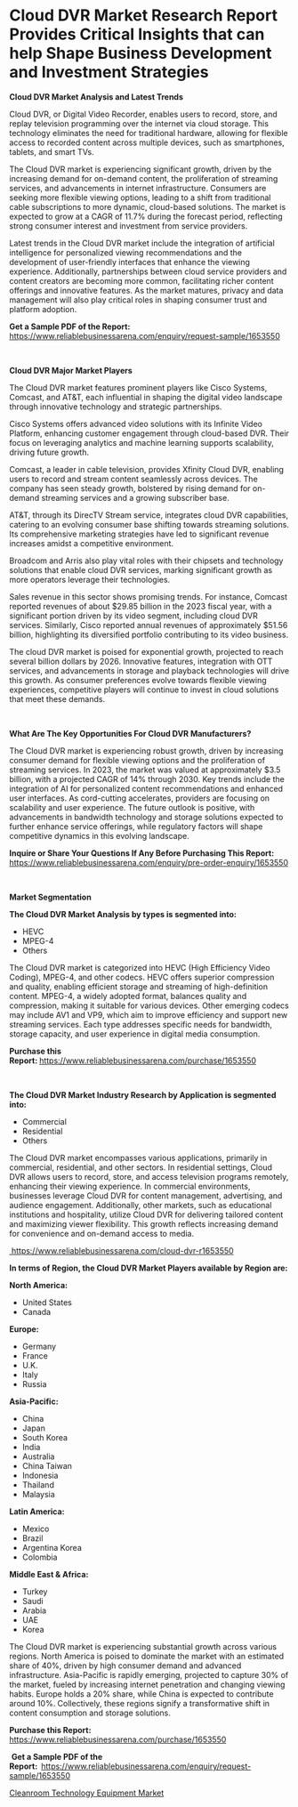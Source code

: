 <p><h1>Cloud DVR Market Research Report Provides Critical Insights that can help Shape Business Development and Investment Strategies</h1></p><p><strong>Cloud DVR Market Analysis and Latest Trends</strong></p>
<p><p>Cloud DVR, or Digital Video Recorder, enables users to record, store, and replay television programming over the internet via cloud storage. This technology eliminates the need for traditional hardware, allowing for flexible access to recorded content across multiple devices, such as smartphones, tablets, and smart TVs. </p><p>The Cloud DVR market is experiencing significant growth, driven by the increasing demand for on-demand content, the proliferation of streaming services, and advancements in internet infrastructure. Consumers are seeking more flexible viewing options, leading to a shift from traditional cable subscriptions to more dynamic, cloud-based solutions. The market is expected to grow at a CAGR of 11.7% during the forecast period, reflecting strong consumer interest and investment from service providers.</p><p>Latest trends in the Cloud DVR market include the integration of artificial intelligence for personalized viewing recommendations and the development of user-friendly interfaces that enhance the viewing experience. Additionally, partnerships between cloud service providers and content creators are becoming more common, facilitating richer content offerings and innovative features. As the market matures, privacy and data management will also play critical roles in shaping consumer trust and platform adoption.</p></p>
<p><strong>Get a Sample PDF of the Report:&nbsp;</strong> <a href="https://www.reliablebusinessarena.com/enquiry/request-sample/1653550?utm_campaign=2637&utm_medium=2&utm_source=Github&utm_content=ia&utm_term=05032025&utm_id=cloud-dvr">https://www.reliablebusinessarena.com/enquiry/request-sample/1653550</a></p>
<p>&nbsp;</p>
<p><strong>Cloud DVR Major Market Players</strong></p>
<p><p>The Cloud DVR market features prominent players like Cisco Systems, Comcast, and AT&T, each influential in shaping the digital video landscape through innovative technology and strategic partnerships. </p><p>Cisco Systems offers advanced video solutions with its Infinite Video Platform, enhancing customer engagement through cloud-based DVR. Their focus on leveraging analytics and machine learning supports scalability, driving future growth. </p><p>Comcast, a leader in cable television, provides Xfinity Cloud DVR, enabling users to record and stream content seamlessly across devices. The company has seen steady growth, bolstered by rising demand for on-demand streaming services and a growing subscriber base.</p><p>AT&T, through its DirecTV Stream service, integrates cloud DVR capabilities, catering to an evolving consumer base shifting towards streaming solutions. Its comprehensive marketing strategies have led to significant revenue increases amidst a competitive environment.</p><p>Broadcom and Arris also play vital roles with their chipsets and technology solutions that enable cloud DVR services, marking significant growth as more operators leverage their technologies.</p><p>Sales revenue in this sector shows promising trends. For instance, Comcast reported revenues of about $29.85 billion in the 2023 fiscal year, with a significant portion driven by its video segment, including cloud DVR services. Similarly, Cisco reported annual revenues of approximately $51.56 billion, highlighting its diversified portfolio contributing to its video business.</p><p>The cloud DVR market is poised for exponential growth, projected to reach several billion dollars by 2026. Innovative features, integration with OTT services, and advancements in storage and playback technologies will drive this growth. As consumer preferences evolve towards flexible viewing experiences, competitive players will continue to invest in cloud solutions that meet these demands.</p></p>
<p>&nbsp;</p>
<p><strong>What Are The Key Opportunities For Cloud DVR Manufacturers?</strong></p>
<p><p>The Cloud DVR market is experiencing robust growth, driven by increasing consumer demand for flexible viewing options and the proliferation of streaming services. In 2023, the market was valued at approximately $3.5 billion, with a projected CAGR of 14% through 2030. Key trends include the integration of AI for personalized content recommendations and enhanced user interfaces. As cord-cutting accelerates, providers are focusing on scalability and user experience. The future outlook is positive, with advancements in bandwidth technology and storage solutions expected to further enhance service offerings, while regulatory factors will shape competitive dynamics in this evolving landscape.</p></p>
<p><strong>Inquire or Share Your Questions If Any Before Purchasing This Report:</strong> <a href="https://www.reliablebusinessarena.com/enquiry/pre-order-enquiry/1653550?utm_campaign=2637&utm_medium=2&utm_source=Github&utm_content=ia&utm_term=05032025&utm_id=cloud-dvr">https://www.reliablebusinessarena.com/enquiry/pre-order-enquiry/1653550</a></p>
<p>&nbsp;</p>
<p><strong>Market Segmentation</strong></p>
<p><strong>The Cloud DVR Market Analysis by types is segmented into:</strong></p>
<p><ul><li>HEVC</li><li>MPEG-4</li><li>Others</li></ul></p>
<p><p>The Cloud DVR market is categorized into HEVC (High Efficiency Video Coding), MPEG-4, and other codecs. HEVC offers superior compression and quality, enabling efficient storage and streaming of high-definition content. MPEG-4, a widely adopted format, balances quality and compression, making it suitable for various devices. Other emerging codecs may include AV1 and VP9, which aim to improve efficiency and support new streaming services. Each type addresses specific needs for bandwidth, storage capacity, and user experience in digital media consumption.</p></p>
<p><strong>Purchase this Report:&nbsp;</strong><a href="https://www.reliablebusinessarena.com/purchase/1653550?utm_campaign=2637&utm_medium=2&utm_source=Github&utm_content=ia&utm_term=05032025&utm_id=cloud-dvr">https://www.reliablebusinessarena.com/purchase/1653550</a></p>
<p>&nbsp;</p>
<p><strong>The Cloud DVR Market Industry Research by Application is segmented into:</strong></p>
<p><ul><li>Commercial</li><li>Residential</li><li>Others</li></ul></p>
<p><p>The Cloud DVR market encompasses various applications, primarily in commercial, residential, and other sectors. In residential settings, Cloud DVR allows users to record, store, and access television programs remotely, enhancing their viewing experience. In commercial environments, businesses leverage Cloud DVR for content management, advertising, and audience engagement. Additionally, other markets, such as educational institutions and hospitality, utilize Cloud DVR for delivering tailored content and maximizing viewer flexibility. This growth reflects increasing demand for convenience and on-demand access to media.</p></p>
<p><a href="https://www.reliablebusinessarena.com/cloud-dvr-r1653550?utm_campaign=2637&utm_medium=2&utm_source=Github&utm_content=ia&utm_term=05032025&utm_id=cloud-dvr">&nbsp;https://www.reliablebusinessarena.com/cloud-dvr-r1653550</a></p>
<p><strong>In terms of Region, the Cloud DVR Market Players available by Region are:</strong></p>
<p>
    <p> <strong> North America: </strong>
        <ul>
            <li>United States</li>
            <li>Canada</li>
        </ul>
        </p> 
    <p> <strong> Europe: </strong>
        <ul>
            <li>Germany</li>
            <li>France</li>
            <li>U.K.</li>
            <li>Italy</li>
            <li>Russia</li>
        </ul>
        </p> 
    <p> <strong> Asia-Pacific: </strong>
        <ul>
            <li>China</li>
            <li>Japan</li>
            <li>South Korea</li>
            <li>India</li>
            <li>Australia</li>
            <li>China Taiwan</li>
            <li>Indonesia</li>
            <li>Thailand</li>
            <li>Malaysia</li>
        </ul>
        </p> 
    <p> <strong> Latin America: </strong>
        <ul>
            <li>Mexico</li>
            <li>Brazil</li>
            <li>Argentina Korea</li>
            <li>Colombia</li>
        </ul>
        </p> 
    <p> <strong> Middle East & Africa: </strong>
        <ul>
            <li>Turkey</li>
            <li>Saudi</li>
            <li>Arabia</li>
            <li>UAE</li>
            <li>Korea</li>
        </ul>
    </p>
    </p>
<p><p>The Cloud DVR market is experiencing substantial growth across various regions. North America is poised to dominate the market with an estimated share of 40%, driven by high consumer demand and advanced infrastructure. Asia-Pacific is rapidly emerging, projected to capture 30% of the market, fueled by increasing internet penetration and changing viewing habits. Europe holds a 20% share, while China is expected to contribute around 10%. Collectively, these regions signify a transformative shift in content consumption and storage solutions.</p></p>
<p><strong>Purchase this Report: </strong><a href="https://www.reliablebusinessarena.com/purchase/1653550?utm_campaign=2637&utm_medium=2&utm_source=Github&utm_content=ia&utm_term=05032025&utm_id=cloud-dvr">https://www.reliablebusinessarena.com/purchase/1653550</a></p>
<p>&nbsp;<strong>Get a Sample PDF of the Report:&nbsp;&nbsp;</strong><a href="https://www.reliablebusinessarena.com/enquiry/request-sample/1653550?utm_campaign=2637&utm_medium=2&utm_source=Github&utm_content=ia&utm_term=05032025&utm_id=cloud-dvr">https://www.reliablebusinessarena.com/enquiry/request-sample/1653550</a></p>
<p><strong></strong></p>
<p><p><a href="https://github.com/nabadeneme/Market-Research-Report-List-1/blob/main/cleanroom-technology-equipment-market.md?utm_campaign=2637&utm_medium=2&utm_source=Github&utm_content=ia&utm_term=05032025&utm_id=cloud-dvr">Cleanroom Technology Equipment Market</a></p></p>